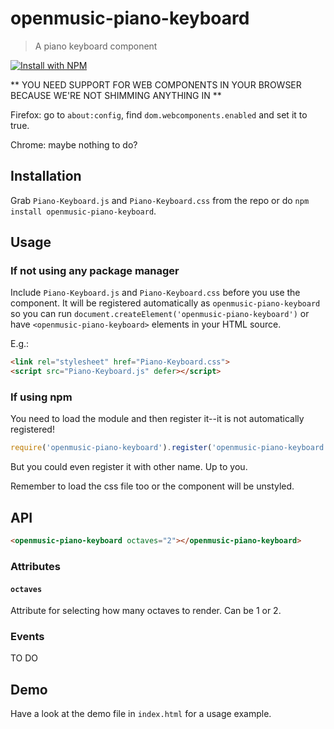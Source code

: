 # openmusic-piano-keyboard

> A piano keyboard component

[![Install with NPM](https://nodei.co/npm/openmusic-piano-keyboard.png?downloads=true&stars=true)](https://nodei.co/npm/openmusic-piano-keyboard/)

** YOU NEED SUPPORT FOR WEB COMPONENTS IN YOUR BROWSER BECAUSE WE'RE NOT SHIMMING ANYTHING IN **

Firefox: go to `about:config`, find `dom.webcomponents.enabled` and set it to true.

Chrome: maybe nothing to do?

## Installation

Grab `Piano-Keyboard.js` and `Piano-Keyboard.css` from the repo or do `npm install openmusic-piano-keyboard`.

## Usage

### If not using any package manager

Include `Piano-Keyboard.js` and `Piano-Keyboard.css` before you use the component. It will be registered automatically as `openmusic-piano-keyboard` so you can run `document.createElement('openmusic-piano-keyboard')` or have `<openmusic-piano-keyboard>` elements in your HTML source.

E.g.:

```html
<link rel="stylesheet" href="Piano-Keyboard.css">
<script src="Piano-Keyboard.js" defer></script>
```

### If using npm

You need to load the module and then register it--it is not automatically registered!

```javascript
require('openmusic-piano-keyboard').register('openmusic-piano-keyboard');
```

But you could even register it with other name. Up to you.

Remember to load the css file too or the component will be unstyled.

## API

```html
<openmusic-piano-keyboard octaves="2"></openmusic-piano-keyboard>
```
### Attributes

#### `octaves`

Attribute for selecting how many octaves to render. Can be 1 or 2.

### Events

TO DO

## Demo

Have a look at the demo file in `index.html` for a usage example.
